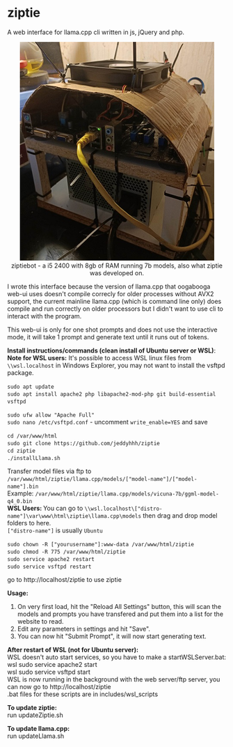 # ziptie
A web interface for llama.cpp cli written in js, jQuery and php.

<p align="center">
  <img src="https://github.com/jeddyhhh/ziptie/blob/main/includes/images/ziptie.jpg">
  <br>
  ziptiebot - a i5 2400 with 8gb of RAM running 7b models, also what ziptie was developed on.
</p>

I wrote this interface because the version of llama.cpp that oogabooga web-ui uses doesn't compile correcly for older processes without AVX2 support, the current mainline llama.cpp (which is command line only) does compile and run correctly on older processors but I didn't want to use cli to interact with the program.

This web-ui is only for one shot prompts and does not use the interactive mode, it will take 1 prompt and generate text until it runs out of tokens.

<b>Install instructions/commands (clean install of Ubuntu server or WSL)</b>:<br>
<b>Note for WSL users:</b> It's possible to access WSL linux files from `\\wsl.localhost` in Windows Explorer, you may not want to install the vsftpd package.<br>

`sudo apt update`<br>
`sudo apt install apache2 php libapache2-mod-php git build-essential vsftpd`<br>

`sudo ufw allow "Apache Full"`<br>
`sudo nano /etc/vsftpd.conf` - uncomment `write_enable=YES` and save<br>

`cd /var/www/html`<br>
`sudo git clone https://github.com/jeddyhhh/ziptie`<br>
`cd ziptie`<br>
`./installLlama.sh`<br>

Transfer model files via ftp to `/var/www/html/ziptie/llama.cpp/models/["model-name"]/["model-name"].bin`<br>
Example: `/var/www/html/ziptie/llama.cpp/models/vicuna-7b/ggml-model-q4_0.bin`<br>
<b>WSL Users: </b>You can go to `\\wsl.localhost\["distro-name"]\var\www\html\ziptie\llama.cpp\models` then drag and drop model folders to here.<br>
`["distro-name"]` is usually `Ubuntu`<br>

`sudo chown -R ["yourusername"]:www-data /var/www/html/ziptie`<br>
`sudo chmod -R 775 /var/www/html/ziptie`<br>
`sudo service apache2 restart`<br>
`sudo service vsftpd restart`<br>

go to http://localhost/ziptie to use ziptie<br>

<b>Usage:</b><br>
1. On very first load, hit the "Reload All Settings" button, this will scan the models and prompts you have transfered and put them into a list for the website to read.<br>
2. Edit any parameters in settings and hit "Save".<br>
3. You can now hit "Submit Prompt", it will now start generating text.<br>

<b>After restart of WSL (not for Ubuntu server):</b><br>
WSL doesn't auto start services, so you have to make a startWSLServer.bat:<br>
wsl sudo service apache2 start<br>
wsl sudo service vsftpd start<br>
WSL is now running in the background with the web server/ftp server, you can now go to http://localhost/ziptie<br>
.bat files for these scripts are in includes/wsl_scripts<br>

<b>To update ziptie:</b><br>
run updateZiptie.sh

<b>To update llama.cpp:</b><br>
run updateLlama.sh




